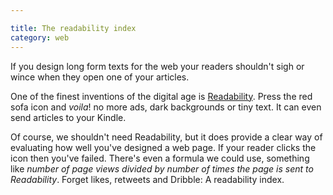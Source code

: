 ```yaml
---

title: The readability index
category: web
---
```


If you design long form texts for the web your readers shouldn't sigh or wince when they open one of your articles.

One of the finest inventions of the digital age is [Readability](http://www.readability.com/). Press the red sofa icon and _voila_! no more ads, dark backgrounds or tiny text. It can even send articles to your Kindle.

Of course, we shouldn't need Readability, but it does provide a clear way of evaluating how well you've designed a web page. If your reader clicks the icon then you've failed. There's even a formula we could use, something like _number of page views divided by number of times the page is sent to Readability_. Forget likes, retweets and Dribble: A readability index.
